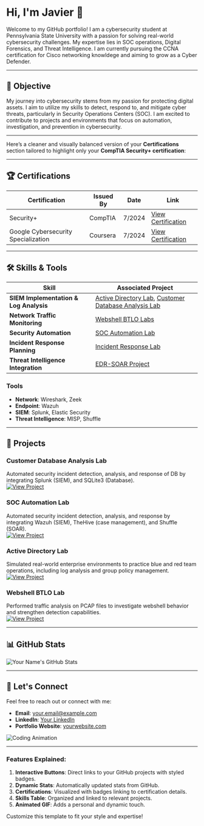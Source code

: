 # Hi, I'm Javier 👋  

Welcome to my GitHub portfolio! I am a cybersecurity student at Pennsylvania State University with a passion for solving real-world cybersecurity challenges. My expertise lies in SOC operations, Digital Forensics, and Threat Intelligence. I am currently pursuing the CCNA certification for Cisco networking knowldege and aiming to grow as a Cyber Defender.

---

## 🎯 Objective

My journey into cybersecurity stems from my passion for protecting digital assets. I aim to utilize my skills to detect, respond to, and mitigate cyber threats, particularly in Security Operations Centers (SOC). I am excited to contribute to projects and environments that focus on automation, investigation, and prevention in cybersecurity.

---
Here’s a cleaner and visually balanced version of your **Certifications** section tailored to highlight only your **CompTIA Security+ certification**:

---

## 🏆 Certifications
| Certification        | Issued By       | Date        | Link                      |
|----------------------|-----------------|-------------|---------------------------|
| Security+            | CompTIA         | 7/2024  | [View Certification](https://www.credly.com/badges/5386daf1-dd5a-4637-a0f3-fbc3b5e3eaac/public_url) |
| Google Cybersecurity Specialization | Coursera | 7/2024 | [View Certification](https://www.coursera.org/account/accomplishments/specialization/3KAZ2UT5LSAS) |

---

## 🛠 Skills & Tools

| **Skill**                           | **Associated Project**                                   |
|-------------------------------------|---------------------------------------------------------|
| **SIEM Implementation & Log Analysis** | [Active Directory Lab](#projects), [Customer Database Analysis Lab](#projects)                    |
| **Network Traffic Monitoring**      | [Webshell BTLO Labs](#projects)                        |
| **Security Automation**             | [SOC Automation Lab](#projects)                       |
| **Incident Response Planning**      | [Incident Response Lab](#projects)                    |
| **Threat Intelligence Integration** | [EDR-SOAR Project](#projects)                         |

### Tools
- **Network**: Wireshark, Zeek  
- **Endpoint**: Wazuh  
- **SIEM**: Splunk, Elastic Security  
- **Threat Intelligence**: MISP, Shuffle  

---

## 🚀 Projects  

### Customer Database Analysis Lab  
Automated security incident detection, analysis, and response of DB by integrating Splunk (SIEM), and SQLite3 (Database).  
[![View Project](https://img.shields.io/badge/View-Project-blue)](https://github.com/javo2002/Customer-Database-SIEM-Analysis)

### SOC Automation Lab  
Automated security incident detection, analysis, and response by integrating Wazuh (SIEM), TheHive (case management), and Shuffle (SOAR).  
[![View Project](https://img.shields.io/badge/View-Project-blue)](https://github.com/yourusername/soc-automation-lab)

### Active Directory Lab  
Simulated real-world enterprise environments to practice blue and red team operations, including log analysis and group policy management.  
[![View Project](https://img.shields.io/badge/View-Project-green)](https://github.com/javo2002/Customer-Database-SIEM-Analysis)

### Webshell BTLO Lab  
Performed traffic analysis on PCAP files to investigate webshell behavior and strengthen detection capabilities.  
[![View Project](https://img.shields.io/badge/View-Project-red)](https://github.com/yourusername/webshell-lab)

---

## 📊 GitHub Stats  
![Your Name's GitHub Stats](https://github-readme-stats.vercel.app/api?username=yourusername&show_icons=true&theme=radical)  

---

## 💬 Let's Connect  
Feel free to reach out or connect with me:  
- **Email**: [your.email@example.com](mailto:your.email@example.com)  
- **LinkedIn**: [Your LinkedIn](https://www.linkedin.com/in/your-profile)  
- **Portfolio Website**: [yourwebsite.com](https://yourwebsite.com)  

![Coding Animation](https://media.giphy.com/media/13HgwGsXF0aiGY/giphy.gif)

---

### Features Explained:
1. **Interactive Buttons**: Direct links to your GitHub projects with styled badges.  
2. **Dynamic Stats**: Automatically updated stats from GitHub.  
3. **Certifications**: Visualized with badges linking to certification details.  
4. **Skills Table**: Organized and linked to relevant projects.  
5. **Animated GIF**: Adds a personal and dynamic touch.  

Customize this template to fit your style and expertise!
